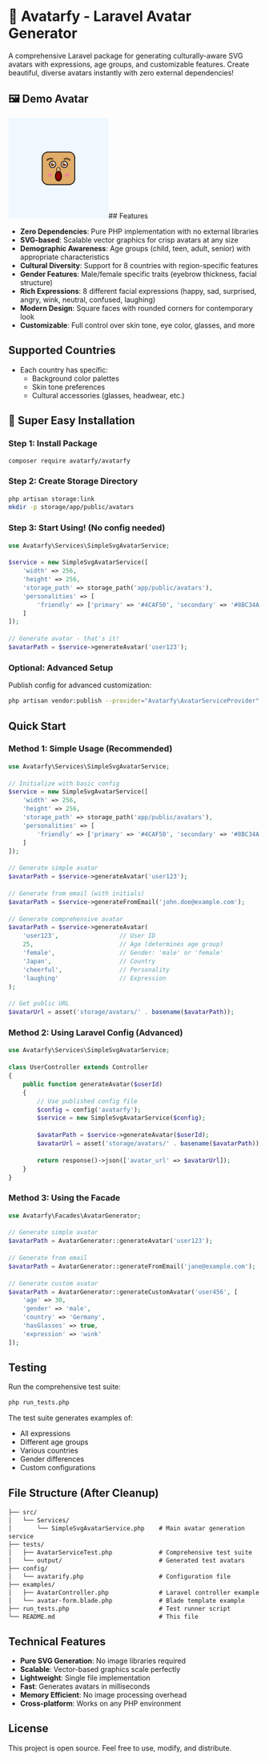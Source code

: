 # 🎨 Avatarfy - Laravel Avatar Generator

A comprehensive Laravel package for generating culturally-aware SVG avatars with expressions, age groups, and customizable features. Create beautiful, diverse avatars instantly with zero external dependencies!
## 🖼️ Demo Avatar

<img src="https://raw.githubusercontent.com/niravpatel143/avatarfy/main/test_output/avatar_adult1.svg" alt="Demo Avatar" width="200"/>## Features

- **Zero Dependencies**: Pure PHP implementation with no external libraries
- **SVG-based**: Scalable vector graphics for crisp avatars at any size
- **Demographic Awareness**: Age groups (child, teen, adult, senior) with appropriate characteristics
- **Cultural Diversity**: Support for 8 countries with region-specific features
- **Gender Features**: Male/female specific traits (eyebrow thickness, facial structure)
- **Rich Expressions**: 8 different facial expressions (happy, sad, surprised, angry, wink, neutral, confused, laughing)
- **Modern Design**: Square faces with rounded corners for contemporary look
- **Customizable**: Full control over skin tone, eye color, glasses, and more

## Supported Countries

- Each country has specific:
  - Background color palettes
  - Skin tone preferences
  - Cultural accessories (glasses, headwear, etc.)

## 🚀 Super Easy Installation

### Step 1: Install Package
```bashUK
composer require avatarfy/avatarfy
```

### Step 2: Create Storage Directory
```bash
php artisan storage:link
mkdir -p storage/app/public/avatars
```

### Step 3: Start Using! (No config needed)
```php
use Avatarfy\Services\SimpleSvgAvatarService;

$service = new SimpleSvgAvatarService([
    'width' => 256,
    'height' => 256,
    'storage_path' => storage_path('app/public/avatars'),
    'personalities' => [
        'friendly' => ['primary' => '#4CAF50', 'secondary' => '#8BC34A']
    ]
]);

// Generate avatar - that's it!
$avatarPath = $service->generateAvatar('user123');
```

### Optional: Advanced Setup
Publish config for advanced customization:
```bash
php artisan vendor:publish --provider="Avatarfy\AvatarServiceProvider" --tag="config"
```

## Quick Start

### Method 1: Simple Usage (Recommended)

```php
use Avatarfy\Services\SimpleSvgAvatarService;

// Initialize with basic config
$service = new SimpleSvgAvatarService([
    'width' => 256,
    'height' => 256,
    'storage_path' => storage_path('app/public/avatars'),
    'personalities' => [
        'friendly' => ['primary' => '#4CAF50', 'secondary' => '#8BC34A']
    ]
]);

// Generate simple avatar
$avatarPath = $service->generateAvatar('user123');

// Generate from email (with initials)
$avatarPath = $service->generateFromEmail('john.doe@example.com');

// Generate comprehensive avatar
$avatarPath = $service->generateAvatar(
    'user123',                 // User ID
    25,                        // Age (determines age group)
    'female',                  // Gender: 'male' or 'female'
    'Japan',                   // Country
    'cheerful',                // Personality
    'laughing'                 // Expression
);

// Get public URL
$avatarUrl = asset('storage/avatars/' . basename($avatarPath));
```

### Method 2: Using Laravel Config (Advanced)

```php
use Avatarfy\Services\SimpleSvgAvatarService;

class UserController extends Controller
{
    public function generateAvatar($userId)
    {
        // Use published config file
        $config = config('avatarfy');
        $service = new SimpleSvgAvatarService($config);
        
        $avatarPath = $service->generateAvatar($userId);
        $avatarUrl = asset('storage/avatars/' . basename($avatarPath));
        
        return response()->json(['avatar_url' => $avatarUrl]);
    }
}
```

### Method 3: Using the Facade

```php
use Avatarfy\Facades\AvatarGenerator;

// Generate simple avatar
$avatarPath = AvatarGenerator::generateAvatar('user123');

// Generate from email
$avatarPath = AvatarGenerator::generateFromEmail('jane@example.com');

// Generate custom avatar
$avatarPath = AvatarGenerator::generateCustomAvatar('user456', [
    'age' => 30,
    'gender' => 'male',
    'country' => 'Germany',
    'hasGlasses' => true,
    'expression' => 'wink'
]);
```

## Testing

Run the comprehensive test suite:

```bash
php run_tests.php
```

The test suite generates examples of:
- All expressions
- Different age groups
- Various countries
- Gender differences
- Custom configurations

## File Structure (After Cleanup)

```
├── src/
│   └── Services/
│       └── SimpleSvgAvatarService.php    # Main avatar generation service
├── tests/
│   ├── AvatarServiceTest.php             # Comprehensive test suite
│   └── output/                           # Generated test avatars
├── config/
│   └── avatarify.php                     # Configuration file
├── examples/
│   ├── AvatarController.php              # Laravel controller example
│   └── avatar-form.blade.php             # Blade template example
├── run_tests.php                         # Test runner script
└── README.md                             # This file
```

## Technical Features

- **Pure SVG Generation**: No image libraries required
- **Scalable**: Vector-based graphics scale perfectly
- **Lightweight**: Single file implementation
- **Fast**: Generates avatars in milliseconds
- **Memory Efficient**: No image processing overhead
- **Cross-platform**: Works on any PHP environment

## License

This project is open source. Feel free to use, modify, and distribute.
